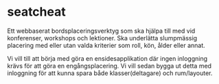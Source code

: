 # seatcheat


Ett webbaserat bordsplaceringsverktyg som ska hjälpa till med vid konferenser, workshops och lektioner. Ska underlätta slumpmässig placering med eller utan valda kriterier som roll, kön, ålder eller annat.   

Vi vill till att börja med göra en ensidesapplikation där ingen inloggning krävs för att göra en engångsplacering.
Vi vill sedan bygga ut detta med inloggning för att kunna spara både klasser(deltagare) och rum/layouter.
